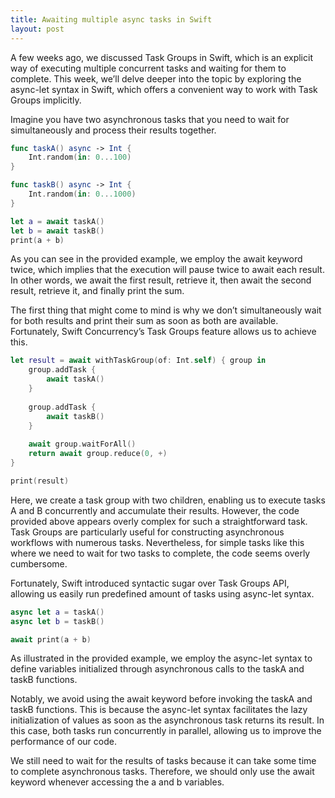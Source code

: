 ```yaml
---
title: Awaiting multiple async tasks in Swift
layout: post
---
```


A few weeks ago, we discussed Task Groups in Swift, which is an explicit way of executing multiple concurrent tasks and waiting for them to complete. This week, we’ll delve deeper into the topic by exploring the async-let syntax in Swift, which offers a convenient way to work with Task Groups implicitly.

Imagine you have two asynchronous tasks that you need to wait for simultaneously and process their results together.

```swift
func taskA() async -> Int {
    Int.random(in: 0...100)
}

func taskB() async -> Int {
    Int.random(in: 0...1000)
}

let a = await taskA()
let b = await taskB()
print(a + b)
```

As you can see in the provided example, we employ the await keyword twice, which implies that the execution will pause twice to await each result. In other words, we await the first result, retrieve it, then await the second result, retrieve it, and finally print the sum.

The first thing that might come to mind is why we don’t simultaneously wait for both results and print their sum as soon as both are available. Fortunately, Swift Concurrency’s Task Groups feature allows us to achieve this.

```swift
let result = await withTaskGroup(of: Int.self) { group in
    group.addTask {
        await taskA()
    }
    
    group.addTask {
        await taskB()
    }
    
    await group.waitForAll()
    return await group.reduce(0, +)
}

print(result)
```

Here, we create a task group with two children, enabling us to execute tasks A and B concurrently and accumulate their results. However, the code provided above appears overly complex for such a straightforward task. Task Groups are particularly useful for constructing asynchronous workflows with numerous tasks. Nevertheless, for simple tasks like this where we need to wait for two tasks to complete, the code seems overly cumbersome.

Fortunately, Swift introduced syntactic sugar over Task Groups API, allowing us easily run predefined amount of tasks using async-let syntax.

```swift
async let a = taskA()
async let b = taskB()

await print(a + b)
```

As illustrated in the provided example, we employ the async-let syntax to define variables initialized through asynchronous calls to the taskA and taskB functions. 

Notably, we avoid using the await keyword before invoking the taskA and taskB functions. This is because the async-let syntax facilitates the lazy initialization of values as soon as the asynchronous task returns its result. In this case, both tasks run concurrently in parallel, allowing us to improve the performance of our code.

We still need to wait for the results of tasks because it can take some time to complete asynchronous tasks. Therefore, we should only use the await keyword whenever accessing the a and b variables.
